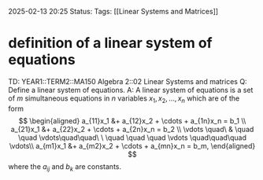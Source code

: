 2025-02-13 20:25
Status: 
Tags: [[Linear Systems and Matrices]]
# definition of a linear system of equations

TD: YEAR1::TERM2::MA150 Algebra 2::02 Linear Systems and matrices 
Q: Define a linear system of equations.
A: A linear system of equations is a set of $m$ simultaneous equations in $n$ variables $x_1, x_2, \dots, x_n$ which are of the form
$$
\begin{aligned}
a_{11}x_1 &+ a_{12}x_2 + \cdots + a_{1n}x_n = b_1 \\
a_{21}x_1 &+ a_{22}x_2 + \cdots + a_{2n}x_n = b_2 \\
\vdots \quad\  & \quad \quad  \vdots\quad\quad\ \ \quad \quad \quad \vdots \quad\quad\quad \vdots\\
a_{m1}x_1 &+ a_{m2}x_2 + \cdots + a_{mn}x_n = b_m,
\end{aligned}
$$
where the $a_{ij}$ and $b_k$ are constants.
<!--ID: 1739478899971-->
